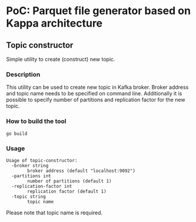 # PoC: Parquet file generator based on Kappa architecture

## Topic constructor

Simple utility to create (construct) new topic.

### Description

This utility can be used to create new topic in Kafka broker. Broker address
and topic name needs to be specified on command line. Additionally it is
possible to specify number of partitions and replication factor for the new
topic.

### How to build the tool

```
go build
```

### Usage

```
Usage of topic-constructor:
  -broker string
        broker address (default "localhost:9092")
  -partitions int
        number of partitions (default 1)
  -replication-factor int
        replication factor (default 1)
  -topic string
        topic name

```

Please note that topic name is required.
